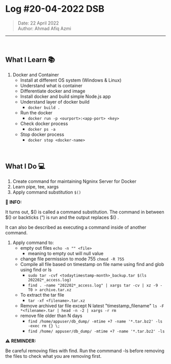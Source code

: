# Log #20-04-2022 DSB

> Date: 22 April 2022  
> Author: Ahmad Afiq Azmi

---

<br>

## What I Learn 📚

1. Docker and Container
   - Install at different OS system (Windows & Linux)
   - Understand what is container
   - Differentiate docker and image
   - Install docker and build simple Node.js app
   - Understand layer of docker build
     - `docker build .`
   - Run the docker
     - `docker run -p <ourport>:<app-port> <key>`
   - Check docker process
     - `docker ps -a`
   - Stop docker process
     - `docker stop <docker-name>`

<br>

## What I Do 💻

1. Create command for maintaining Ngninx Server for Docker
2. Learn pipe, tee, xargs
3. Apply command substitution `$()`

<div class="alert alert-info" role="alert">
    📝 <b>INFO:</b>
    <br>
    <p>It turns out, $() is called a command substitution. The command in between $() or backticks (“) is run and the output replaces $() .</p>
    <p>It can also be described as executing a command inside of another command.</p>
</div>

1. Apply command to:
   - empty out files `echo -n "" <file>`
     - meaning to empty out will null value
   - change file permission to mode 755 `chmod -R 755`
   - Compile all file based on timestamp on file name using find and glob using find or ls
     - `sudo tar -cvf <todaytimestamp-month>_backup.tar $(ls 202202*_access.log)`
     - `find . -name "202202*_access.log" | xargs tar -cv | xz -9 -T0 > archive.tar.xz`
   - To extract the tar file
     - `tar -xf <filename>.tar.xz`
   - Remove archived tar file except N latest "timestamp_filename" `ls -F *<filename>.tar | head -n -2 | xargs -r rm`
   - remove file older than N days
     - `find /home/appuser/db_dump/ -mtime +7 -name '*.tar.bz2' -ls -exec rm {} \;`
     - `find /home/ appuser/db_dump/ -mtime +7 -name '*.tar.bz2' -ls`

<div class="alert alert-warning" role="alert">
    ⚠ <b>REMINDER:</b>
    <br>
    <p>Be careful removing files with find. Run the commmand -ls before removing the files to check what you are removing first.</p>
</div>

